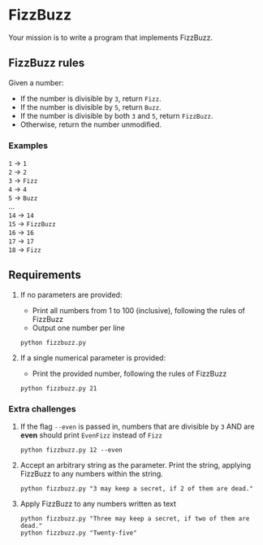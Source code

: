 # FizzBuzz

Your mission is to write a program that implements FizzBuzz.

FizzBuzz rules
-------------------------
Given a number:
- If the number is divisible by `3`, return `Fizz`.
- If the number is divisible by `5`, return `Buzz`.
- If the number is divisible by both `3` and `5`, return `FizzBuzz`.
- Otherwise, return the number unmodified.

### Examples
`1` -> `1`  
`2` -> `2`  
`3` -> `Fizz`  
`4` -> `4`  
`5` -> `Buzz`  
...  
`14` -> `14`  
`15` -> `FizzBuzz`  
`16` -> `16`  
`17` -> `17`  
`18` -> `Fizz`

Requirements
-------------------------
1. If no parameters are provided: 
   * Print all numbers from 1 to 100 (inclusive), following the rules of FizzBuzz
   * Output one number per line  
   ```
   python fizzbuzz.py
   ```

2. If a single numerical parameter is provided:
   * Print the provided number, following the rules of FizzBuzz  
   ```
   python fizzbuzz.py 21
   ```


### Extra challenges
1. If the flag `--even` is passed in, numbers that are divisible by `3` AND are **even** should print `EvenFizz` instead of `Fizz`
    ```
   python fizzbuzz.py 12 --even
    ```

2. Accept an arbitrary string as the parameter. Print the string, applying FizzBuzz to any numbers within the string.  
    ```
   python fizzbuzz.py "3 may keep a secret, if 2 of them are dead."
    ```
   
3. Apply FizzBuzz to any numbers written as text
    ```
   python fizzbuzz.py "Three may keep a secret, if two of them are dead."
   python fizzbuzz.py "Twenty-five"
    ```
